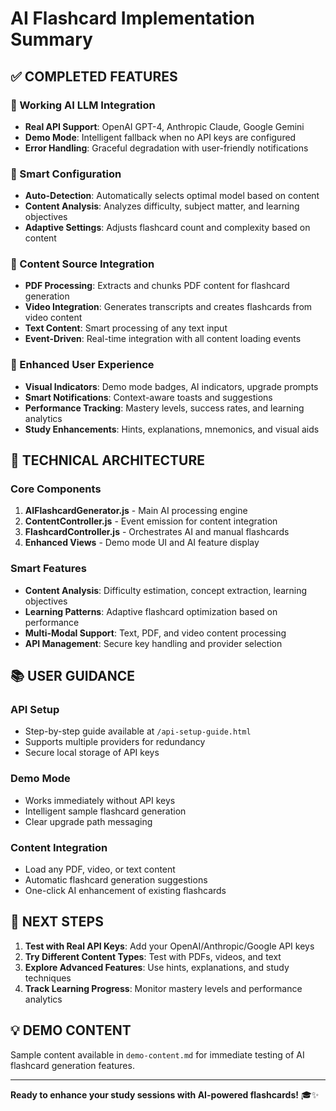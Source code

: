 # AI Flashcard Implementation Summary

## ✅ COMPLETED FEATURES

### 🧠 Working AI LLM Integration
- **Real API Support**: OpenAI GPT-4, Anthropic Claude, Google Gemini
- **Demo Mode**: Intelligent fallback when no API keys are configured
- **Error Handling**: Graceful degradation with user-friendly notifications

### 🎯 Smart Configuration
- **Auto-Detection**: Automatically selects optimal model based on content
- **Content Analysis**: Analyzes difficulty, subject matter, and learning objectives
- **Adaptive Settings**: Adjusts flashcard count and complexity based on content

### 🔗 Content Source Integration
- **PDF Processing**: Extracts and chunks PDF content for flashcard generation
- **Video Integration**: Generates transcripts and creates flashcards from video content
- **Text Content**: Smart processing of any text input
- **Event-Driven**: Real-time integration with all content loading events

### 🎨 Enhanced User Experience
- **Visual Indicators**: Demo mode badges, AI indicators, upgrade prompts
- **Smart Notifications**: Context-aware toasts and suggestions
- **Performance Tracking**: Mastery levels, success rates, and learning analytics
- **Study Enhancements**: Hints, explanations, mnemonics, and visual aids

## 🔧 TECHNICAL ARCHITECTURE

### Core Components
1. **AIFlashcardGenerator.js** - Main AI processing engine
2. **ContentController.js** - Event emission for content integration
3. **FlashcardController.js** - Orchestrates AI and manual flashcards
4. **Enhanced Views** - Demo mode UI and AI feature display

### Smart Features
- **Content Analysis**: Difficulty estimation, concept extraction, learning objectives
- **Learning Patterns**: Adaptive flashcard optimization based on performance
- **Multi-Modal Support**: Text, PDF, and video content processing
- **API Management**: Secure key handling and provider selection

## 📚 USER GUIDANCE

### API Setup
- Step-by-step guide available at `/api-setup-guide.html`
- Supports multiple providers for redundancy
- Secure local storage of API keys

### Demo Mode
- Works immediately without API keys
- Intelligent sample flashcard generation
- Clear upgrade path messaging

### Content Integration
- Load any PDF, video, or text content
- Automatic flashcard generation suggestions
- One-click AI enhancement of existing flashcards

## 🚀 NEXT STEPS

1. **Test with Real API Keys**: Add your OpenAI/Anthropic/Google API keys
2. **Try Different Content Types**: Test with PDFs, videos, and text
3. **Explore Advanced Features**: Use hints, explanations, and study techniques
4. **Track Learning Progress**: Monitor mastery levels and performance analytics

## 💡 DEMO CONTENT

Sample content available in `demo-content.md` for immediate testing of AI flashcard generation features.

---

**Ready to enhance your study sessions with AI-powered flashcards!** 🎓✨
